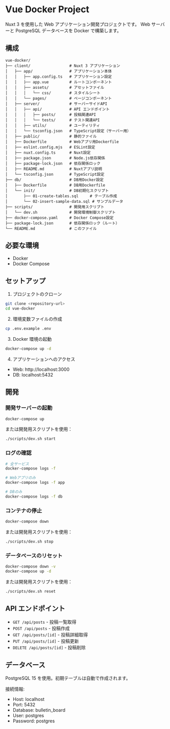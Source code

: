 # Vue Docker Project

Nuxt 3 を使用した Web アプリケーション開発プロジェクトです。
Web サーバーと PostgreSQL データベースを Docker で構築します。

## 構成

```
vue-docker/
├── client/                 # Nuxt 3 アプリケーション
│   ├── app/                # アプリケーション本体
│   │   ├── app.config.ts   # アプリケーション設定
│   │   ├── app.vue         # ルートコンポーネント
│   │   ├── assets/         # アセットファイル
│   │   │   └── css/        # スタイルシート
│   │   └── pages/          # ページコンポーネント
│   ├── server/             # サーバーサイドAPI
│   │   ├── api/            # API エンドポイント
│   │   │   ├── posts/      # 投稿関連API
│   │   │   └── tests/      # テスト関連API
│   │   ├── utils/          # ユーティリティ
│   │   └── tsconfig.json   # TypeScript設定（サーバー用）
│   ├── public/             # 静的ファイル
│   ├── Dockerfile          # Webアプリ用Dockerfile
│   ├── eslint.config.mjs   # ESLint設定
│   ├── nuxt.config.ts      # Nuxt設定
│   ├── package.json        # Node.js依存関係
│   ├── package-lock.json   # 依存関係ロック
│   ├── README.md           # Nuxtアプリ説明
│   └── tsconfig.json       # TypeScript設定
├── db/                     # DB用Docker設定
│   ├── Dockerfile          # DB用Dockerfile
│   └── init/               # DB初期化スクリプト
│       ├── 01-create-tables.sql     # テーブル作成
│       └── 02-insert-sample-data.sql # サンプルデータ
├── scripts/                # 開発用スクリプト
│   └── dev.sh              # 開発環境制御スクリプト
├── docker-compose.yaml     # Docker Compose設定
├── package-lock.json       # 依存関係ロック（ルート）
└── README.md               # このファイル
```

## 必要な環境

- Docker
- Docker Compose

## セットアップ

1. プロジェクトのクローン

```bash
git clone <repository-url>
cd vue-docker
```

2. 環境変数ファイルの作成

```bash
cp .env.example .env
```

3. Docker 環境の起動

```bash
docker-compose up -d
```

4. アプリケーションへのアクセス

- Web: http://localhost:3000
- DB: localhost:5432

## 開発

### 開発サーバーの起動

```bash
docker-compose up
```

または開発用スクリプトを使用：

```bash
./scripts/dev.sh start
```

### ログの確認

```bash
# 全サービス
docker-compose logs -f

# Webアプリのみ
docker-compose logs -f app

# DBのみ
docker-compose logs -f db
```

### コンテナの停止

```bash
docker-compose down
```

または開発用スクリプトを使用：

```bash
./scripts/dev.sh stop
```

### データベースのリセット

```bash
docker-compose down -v
docker-compose up -d
```

または開発用スクリプトを使用：

```bash
./scripts/dev.sh reset
```

## API エンドポイント

- `GET /api/posts` - 投稿一覧取得
- `POST /api/posts` - 投稿作成
- `GET /api/posts/[id]` - 投稿詳細取得
- `PUT /api/posts/[id]` - 投稿更新
- `DELETE /api/posts/[id]` - 投稿削除

## データベース

PostgreSQL 15 を使用。初期テーブルは自動で作成されます。

接続情報:

- Host: localhost
- Port: 5432
- Database: bulletin_board
- User: postgres
- Password: postgres
